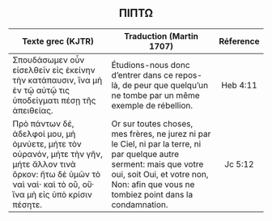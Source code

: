 <h2 align="center">ΠΙΠΤΩ</h2>

|Texte grec (KJTR)|Traduction (Martin 1707)|Réference|
|-----|-----|:---:
Σπουδάσωμεν οὖν εἰσελθεῖν εἰς ἐκείνην τὴν κατάπαυσιν, ἵνα μὴ ἐν τῷ αὐτῷ τις ὑποδείγματι πέσῃ τῆς ἀπειθείας.|Étudions-nous donc d’entrer dans ce repos-là, de peur que quelqu’un ne tombe par un même exemple de rébellion.|Heb 4:11|
Πρὸ πάντων δέ, ἀδελφοί μου, μὴ ὀμνύετε, μήτε τὸν οὐρανὸν, μήτε τὴν γῆν, μήτε ἄλλον τινὰ ὅρκον: ἤτω δὲ ὑμῶν τὸ ναὶ ναὶ· καὶ τὸ οὒ, οὔ· ἵνα μὴ εἰς ὑπὸ κρίσιν πέσητε.|Or sur toutes choses, mes frères, ne jurez ni par le Ciel, ni par la terre, ni par quelque autre serment: mais que votre oui, soit Oui, et votre non, Non: afin que vous ne tombiez point dans la condamnation.|Jc 5:12|
